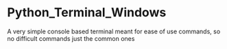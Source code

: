 # Python_Terminal_Windows
A very simple console based terminal meant for ease of use commands, so no difficult commands just the common ones
